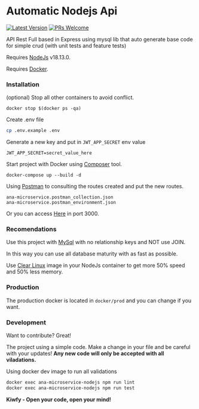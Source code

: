 # Automatic Nodejs Api

[![Latest Version](https://img.shields.io/github/v/release/kiwfy/ana-microframework.svg?style=flat-square)](https://github.com/kiwfy/ana-microframework/releases)
[![PRs Welcome](https://img.shields.io/badge/PRs-welcome-brightgreen.svg?style=flat-square)](http://makeapullrequest.com)

API Rest Full based in Express using mysql lib that auto generate base code for simple crud (with unit tests and feature tests)

Requires [NodeJs](https://nodejs.org/en/download/) v18.13.0.

Requires [Docker](https://docs.docker.com/get-docker/).

### Installation

(optional) Stop all other containers to avoid conflict.

```
docker stop $(docker ps -qa)
```

Create .env file

```sh
cp .env.example .env
```

Generate a new key and put in `JWT_APP_SECRET` env value

```
JWT_APP_SECRET=secret_value_here
```

Start project with Docker using [Composer](https://getcomposer.org/) tool.

```
docker-compose up --build -d
```

Using [Postman](https://www.postman.com/downloads/) to consulting the routes created and put the new routes.

```
ana-microservice.postman_collection.json
ana-microservice.postman_environment.json
```

Or you can access [Here](http://localhost:3000) in port 3000.

### Recomendations

Use this project with [MySql](https://www.mysql.com/) with no relationship keys and NOT use JOIN.

In this way you can use all database maturity with as fast as possible.

Use [Clear Linux](https://clearlinux.org/) image in your NodeJs container to get more 50% speed and 50% less memory.

### Production

The production docker is located in `docker/prod` and you can change if you want.

### Development

Want to contribute? Great!

The project using a simple code.
Make a change in your file and be careful with your updates!
**Any new code will only be accepted with all viladations.**

Using docker dev image to run all validations

```sh
docker exec ana-microservice-nodejs npm run lint
docker exec ana-microservice-nodejs npm run test
```

**Kiwfy - Open your code, open your mind!**